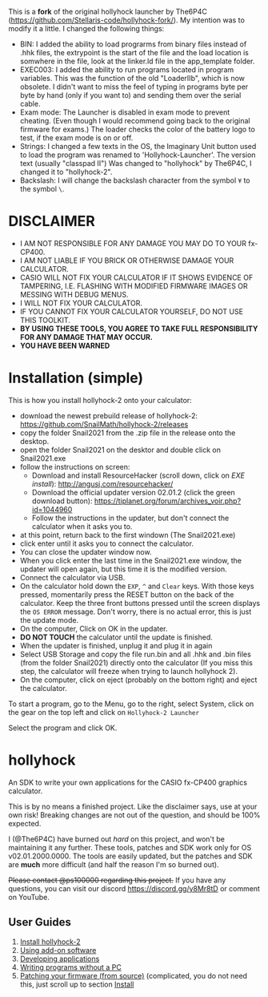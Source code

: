 This is a __fork__ of the original hollyhock launcher by The6P4C (https://github.com/Stellaris-code/hollyhock-fork/).
My intention was to modify it a little. I changed the following things:
- BIN:       I added the ability to load prograrms from binary files instead of .hhk files, the extrypoint is the start of the file and the load location is somwhere in the file,
             look at the linker.ld file in the app_template folder.
- EXEC003:   I added the ability to run programs located in program variables. This was the function of the old "LoaderIIb", which is now obsolete.
             I didn't want to miss the feel of typing in programs byte per byte by hand (only if you want to) and sending them over the serial cable.
- Exam mode: The Launcher is disabled in exam mode to prevent cheating. (Even though I would recommend going back to the original firmware for exams.) 
             The loader checks the color of the battery logo to test, if the exam mode is on or off.
- Strings:   I changed a few texts in the OS, the Imaginary Unit button used to load the program was renamed to 'Hollyhock-Launcher'. The version text (usually "classpad II")
             Was changed to "hollyhock" by The6P4C, I changed it to "hollyhock-2".
- Backslash: I will change the backslash character from the symbol `¥` to the symbol `\`.

# DISCLAIMER
- I AM NOT RESPONSIBLE FOR ANY DAMAGE YOU MAY DO TO YOUR fx-CP400.  
- I AM NOT LIABLE IF YOU BRICK OR OTHERWISE DAMAGE YOUR CALCULATOR.  
- CASIO WILL NOT FIX YOUR CALCULATOR IF IT SHOWS EVIDENCE OF TAMPERING, I.E. FLASHING WITH MODIFIED FIRMWARE IMAGES OR MESSING WITH DEBUG MENUS.  
- I WILL NOT FIX YOUR CALCULATOR.  
- IF YOU CANNOT FIX YOUR CALCULATOR YOURSELF, DO NOT USE THIS TOOLKIT.  
- **BY USING THESE TOOLS, YOU AGREE TO TAKE FULL RESPONSIBILITY FOR ANY DAMAGE THAT MAY OCCUR.**  
- **YOU HAVE BEEN WARNED**

# Installation (simple)
This is how you install hollyhock-2 onto your calculator:
- download the newest prebuild release of hollyhock-2: https://github.com/SnailMath/hollyhock-2/releases
- copy the folder Snail2021 from the .zip file in the release onto the desktop.
- open the folder Snail2021 on the desktor and double click on Snail2021.exe
- follow the instructions on screen:
  - Download and install ResourceHacker (scroll down, click on _EXE install_): http://angusj.com/resourcehacker/
  - Download the official updater version 02.01.2 (click the green download button): https://tiplanet.org/forum/archives_voir.php?id=1044960
  - Follow the instructions in the updater, but don't connect the calculator when it asks you to.
- at this point, return back to the first windown (The Snail2021.exe)
- click enter until it asks you to connect the calculator.
- You can close the updater window now.
- When you click enter the last time in the Snail2021.exe window, the updater will open again, but this time it is the modified version.
- Connect the calculator via USB.
- On the calculator hold down the `EXP`, `^` and `Clear` keys. With those keys pressed, momentarily press the RESET button on the back of the calculator. Keep the three front buttons pressed until the screen displays the `OS ERROR` message. Don't worry, there is no actual error, this is just the update mode.
- On the computer, Click on OK in the updater. 
- __DO NOT TOUCH__ the calculator until the update is finished.
- When the updater is finished, unplug it and plug it in again
- Select USB Storage and copy the file run.bin and all .hhk and .bin files (from the folder Snail2021) directly onto the calculator (If you miss this step, the calculator will freeze when trying to launch hollyhock 2).
- On the computer, click on eject (probably on the bottom right) and eject the calculator.

To start a program, go to the Menu, go to the right, select System, click on the gear on the top left and click on `Hollyhock-2 Launcher`

Select the program and click OK.


# hollyhock
An SDK to write your own applications for the CASIO fx-CP400 graphics calculator.

This is by no means a finished project. Like the disclaimer says, use at your own risk! Breaking changes are not out of the question, and should be 100% expected.

I (@The6P4C) have burned out *hard* on this project, and won't be maintaining it any further. These tools, patches and SDK work only for OS v02.01.2000.0000. The tools are easily updated, but the patches and SDK are **much** more difficult (and half the reason I'm so burned out).

~~Please contact @ps100000 regarding this project.~~ If you have any questions, you can visit our discord https://discord.gg/y8Mr8tD or comment on YouTube.

## User Guides
1. [Install hollyhock-2](#installation-simple)
2. [Using add-on software](doc/user/using.md)
3. [Developing applications](doc/user/developing.md)
4. [Writing programs without a PC](doc/user/exec.md)
5. [Patching your firmware (from source)](doc/user/patching.md) (complicated, you do not need this, just scroll up to section [Install](#installation-simple)

